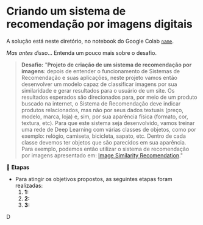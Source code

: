 # Criando um sistema de recomendação por imagens digitais

A solução está neste diretório, no notebook do Google Colab [`name`](https://github.com/FlaviaLopes/dio-challenges-coding-the-future-with-baires-dev/blob/main/projeto_6/name.ipynb).

$Mas$ $antes$ $disso$... Entenda um pouco mais sobre o desafio.

> **Desafio:** 
"__Projeto de criação de um sistema de recomendação por imagens__: depois de entender o funcionamento de Sistemas de Recomendação e suas aplicações, neste projeto vamos então desenvolver um modelo capaz de classificar imagens por sua similaridade e gerar resultados para o usuário de um site. Os resultados esperados são direcionados para, por meio de um produto buscado na internet, o Sistema de Recomendação deve indicar produtos relacionados, mas não por seus dados textuais (preço, modelo, marca, loja) e, sim, por sua aparência física (formato, cor, textura, etc).  Para que este sistema seja desenvolvido, vamos treinar uma rede de Deep Learning com várias classes de objetos, como por exemplo: relógio, camiseta, bicicleta, sapato, etc. Dentro de cada classe devemos ter objetos que são parecidos em sua aparência. Para exemplo, podemos então utilizar o sistema de recomendação por imagens apresentado em: [Image Similarity Recomendation](https://colab.research.google.com/github/sparsh-ai/rec-tutorials/blob/master/_notebooks/2021-04-27-image-similarity-recommendations.ipynb)."

🎯 **Etapas**
- Para atingir os objetivos propostos, as seguintes etapas foram realizadas:  
  1. **1:** 
  2. **2:** 
  3. **3:** 





D


